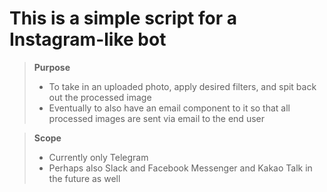# This is a simple script for a Instagram-like bot
> **Purpose**
> - To take in an uploaded photo, apply desired filters, and spit back out the processed image
> - Eventually to also have an email component to it so that all processed images are sent via email to the end user

> **Scope**
> - Currently only Telegram
> - Perhaps also Slack and Facebook Messenger and Kakao Talk in the future as well
